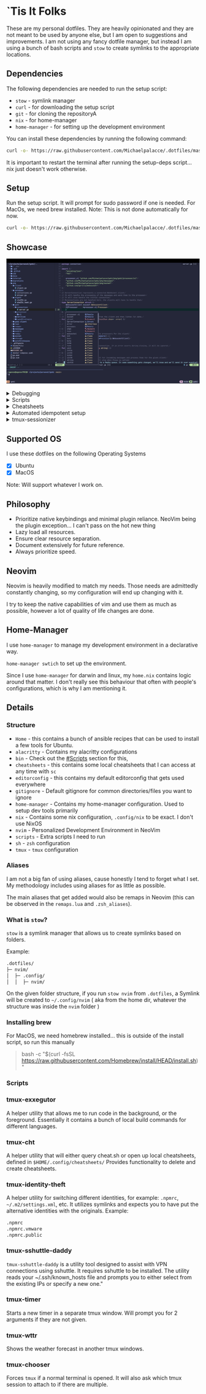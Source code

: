# `Tis It Folks

These are my personal dotfiles. They are heavily opinionated and they are not meant to be used by anyone else,
but I am open to suggestions and improvements. I am not using any fancy dotfile manager, 
but instead I am using a bunch of bash scripts and `stow` to create symlinks to the appropriate locations.

## Dependencies

The following dependencies are needed to run the setup script:

- `stow` - symlink manager
- `curl` - for downloading the setup script
- `git` - for cloning the repositoryA
- `nix` - for home-manager
- `home-manager` - for setting up the development environment

You can install these dependencies by running the following command:

```bash
curl -o- https://raw.githubusercontent.com/Michaelpalacce/.dotfiles/master/setup-deps.sh | bash
```

It is important to restart the terminal after running the setup-deps script... nix just doesn't work otherwise.

## Setup

Run the setup script. It will prompt for sudo password if one is needed.
For MacOs, we need brew installed. Note: This is not done automatically for now.

```bash
curl -o- https://raw.githubusercontent.com/Michaelpalacce/.dotfiles/master/setup.sh | bash
```

## Showcase

<p align="center">
<img src="images/Layout.png" alt="Layout">
</p>

<details>
    <summary>Debugging</summary>
    <img src="images/Debugging.png"/>
</details>

<details>
    <summary>Scripts</summary>
    <img src="images/Scripts.png"/>
</details>

<details>
    <summary>Cheatsheets</summary>
    <img src="images/cheatsheets.png"/>
</details>

<details>
    <summary>Automated idempotent setup</summary>
    <img src="images/Setup.png"/>
</details>

<details>
    <summary>tmux-sessionizer</summary>
    <img src="images/Sessionizer.png"/>
</details>

## Supported OS

I use these dotfiles on the following Operating Systems

- [x] Ubuntu
- [x] MacOS

Note: Will support whatever I work on.

## Philosophy

- Prioritize native keybindings and minimal plugin reliance. NeoVim being the plugin exception... I can't pass on the hot new thing
- Lazy load all resources.
- Ensure clear resource separation.
- Document extensively for future reference.
- Always prioritize speed.

## Neovim

Neovim is heavily modified to match my needs. Those needs are admittedly constantly changing, so my configuration will end up 
changing with it.

I try to keep the native capabilities of vim and use them as much as possible, however a lot of quality of life changes are done.

## Home-Manager

I use `home-manager` to manage my development environment in a declarative way.

`home-manager swtich` to set up the environment.

Since I use `home-manager` for darwin and linux, my `home.nix` contains logic around that matter. 
I don't really see this behaviour that often with people's configurations, which is why I am mentioning it.

## Details

### Structure

- `Home` - this contains a bunch of ansible recipes that can be used to install a few tools for Ubuntu.
- `alacritty` - Contains my alacritty configurations
- `bin` - Check out the [#Scripts](#scripts) section for this,
- `cheatsheets` - this contains some local cheatsheets that I can access at any time with `sc`
- `editorconfig` - this contains my default editorconfig that gets used everywhere
- `gitignore` - Default gitignore for common directories/files you want to ignore
- `home-manager` - Contains my home-manager configuration. Used to setup dev tools primarily
- `nix` - Contains some nix configuration, `.config/nix` to be exact. I don't use NixOS
- `nvim` - Personalized Development Environment in NeoVim
- `scripts` - Extra scripts I need to run
- `sh` - `zsh` configuration
- `tmux` - `tmux` configuration

### Aliases

I am not a big fan of using aliases, cause honestly I tend to forget what I set. My methodology includes using aliases for as little as possible.

The main aliases that get added would also be remaps in Neovim (this can be observed in the `remaps.lua` and `.zsh_aliases`).

### What is `stow`?

`stow` is a symlink manager that allows us to create symlinks based on folders.

Example:
```ascii
.dotfiles/
├─ nvim/
│  ├─ .config/
│  │  ├─ nvim/

```

On the given folder structure, if you run `stow nvim` from `.dotfiles`, a Symlink will be created to `~/.config/nvim` ( aka from the home dir, whatever the structure was inside the `nvim` folder )

### Installing brew

For MacOS, we need homebrew installed... this is outside of the install script, so run this manually

> bash -c "$(curl -fsSL https://raw.githubusercontent.com/Homebrew/install/HEAD/install.sh)"

### Scripts

### tmux-exxegutor

A helper utility that allows me to run code in the background, or the foreground. 
Essentially it contains a bunch of local build commands for different languages.

### tmux-cht

A helper utility that will either query cheat.sh or open up local cheatsheets, defined in `$HOME/.config/cheatsheets/`
Provides functionality to delete and create cheatsheets.

### tmux-identity-theft

A helper utility for switching different identities, for example: `.npmrc`, `~/.m2/settings.xml`, etc. It utilizes symlinks and expects you to have put the
alternative identities with the originals. Example:

```
.npmrc
.npmrc.vmware
.npmrc.public
```

### tmux-sshuttle-daddy

`tmux-sshuttle-daddy` is a utility tool designed to assist with VPN connections using sshuttle.
It requires sshuttle to be installed. 
The utility reads your ~/.ssh/known_hosts file and prompts you to either select from the existing IPs or specify a new one."

### tmux-timer

Starts a new timer in a separate tmux window. Will prompt you for 2 arguments if they are not given.

### tmux-wttr

Shows the weather forecast in another tmux windows.

### tmux-chooser

Forces `tmux` if a normal terminal is opened. It will also ask which tmux session to attach to if there are multiple.

